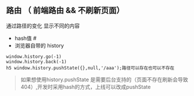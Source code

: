 ## 路由 （ 前端路由 && 不刷新页面）
通过路径的变化 显示不同的内容

- hash值 #
- 浏览器自带的 history

```
window.history.go(-1)
window.history.back(-1)
h5 window.history.pushState({},null,'/aaa');路径可以存在也可以不存在
```

> 如果想使用history.pushState 是需要后台支持的（页面不存在刷新会导致404）,开发时采用hash的方式，上线可以改成pushState